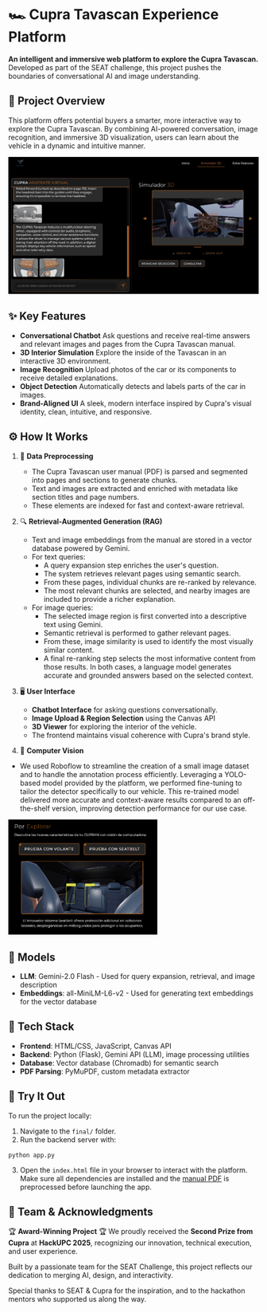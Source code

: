 # 🏎️ Cupra Tavascan Experience Platform
**An intelligent and immersive web platform to explore the Cupra Tavascan.** Developed as part of the SEAT challenge, this project pushes the boundaries of conversational AI and image understanding.

## 🧠 Project Overview
This platform offers potential buyers a smarter, more interactive way to explore the Cupra Tavascan. By combining AI-powered conversation, image recognition, and immersive 3D visualization, users can learn about the vehicle in a dynamic and intuitive manner.

<img src="img/cupra_web.png" width="600" alt="Cupra Tavascan Experience Platform" />

## ✨ Key Features
* **Conversational Chatbot** Ask questions and receive real-time answers and relevant images and pages from the Cupra Tavascan manual.
* **3D Interior Simulation** Explore the inside of the Tavascan in an interactive 3D environment.
* **Image Recognition** Upload photos of the car or its components to receive detailed explanations.
* **Object Detection** Automatically detects and labels parts of the car in images.
* **Brand-Aligned UI** A sleek, modern interface inspired by Cupra's visual identity, clean, intuitive, and responsive.


## ⚙️ How It Works
1. 🧹 **Data Preprocessing**
   * The Cupra Tavascan user manual (PDF) is parsed and segmented into pages and sections to generate chunks.
   * Text and images are extracted and enriched with metadata like section titles and page numbers.
   * These elements are indexed for fast and context-aware retrieval.

2. 🔍 **Retrieval-Augmented Generation (RAG)**
   * Text and image embeddings from the manual are stored in a vector database powered by Gemini.
   * For text queries:
      * A query expansion step enriches the user's question.
      * The system retrieves relevant pages using semantic search.
      * From these pages, individual chunks are re-ranked by relevance.
      * The most relevant chunks are selected, and nearby images are included to provide a richer explanation.
   * For image queries:
      * The selected image region is first converted into a descriptive text using Gemini.
      * Semantic retrieval is performed to gather relevant pages.
      * From these, image similarity is used to identify the most visually similar content.
      * A final re-ranking step selects the most informative content from those results. In both cases, a language model generates accurate and grounded answers based on the selected context.

3. 🖥️ **User Interface**
   * **Chatbot Interface** for asking questions conversationally.
   * **Image Upload & Region Selection** using the Canvas API
   * **3D Viewer** for exploring the interior of the vehicle.
   * The frontend maintains visual coherence with Cupra's brand style.
     
4. 🧠 **Computer Vision**

  * We used Roboflow to streamline the creation of a small image dataset and to handle the annotation process efficiently. Leveraging a YOLO-based model provided by the platform, we performed fine-tuning to tailor the detector specifically to our vehicle. This re-trained model delivered more accurate and context-aware results compared to an off-the-shelf version, improving detection performance for our use case.

<img src="img/seatbelt.png" width="300" alt="Cupra Tavascan Experience Platform" />

## 🤖 Models
* **LLM**: Gemini-2.0 Flash - Used for query expansion, retrieval, and image description
* **Embeddings**: all-MiniLM-L6-v2 - Used for generating text embeddings for the vector database

## 🧹 Tech Stack
* **Frontend**: HTML/CSS, JavaScript, Canvas API
* **Backend**: Python (Flask), Gemini API (LLM), image processing utilities
* **Database**: Vector database (Chromadb) for semantic search
* **PDF Parsing**: PyMuPDF, custom metadata extractor

## 🧪 Try It Out
To run the project locally:
1. Navigate to the `final/` folder.
2. Run the backend server with:

```
python app.py
```

3. Open the `index.html` file in your browser to interact with the platform.
Make sure all dependencies are installed and the [manual PDF](manual.pdf) is preprocessed before launching the app.

## 🤝 Team & Acknowledgments
🏆 **Award-Winning Project** 🏆 We proudly received the **Second Prize from Cupra** at **HackUPC 2025**, recognizing our innovation, technical execution, and user experience.

Built by a passionate team for the SEAT Challenge, this project reflects our dedication to merging AI, design, and interactivity.

Special thanks to SEAT & Cupra for the inspiration, and to the hackathon mentors who supported us along the way.

